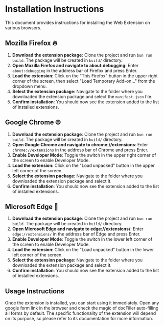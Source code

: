 # Installation Instructions

This document provides instructions for installing the Web Extension on various browsers.

## Mozilla Firefox 🔥

1. **Download the extension package**: Clone the project and run `bun run build`. The package will be created in `build/` directory.
2. **Open Mozilla Firefox and navigate to about:debugging**: Enter `about:debugging` in the address bar of Firefox and press Enter.
3. **Load the extension**: Click on the "This Firefox" button in the upper right corner of the screen, then select "Load Temporary Add-on..." from the dropdown menu.
4. **Select the extension package**: Navigate to the folder where you downloaded the extension package and select the `manifest.json` file.
5. **Confirm installation**: You should now see the extension added to the list of installed extensions.

## Google Chrome 🌐

1. **Download the extension package**: Clone the project and run `bun run build`. The package will be created in `build/` directory.
2. **Open Google Chrome and navigate to chrome://extensions**: Enter `chrome://extensions` in the address bar of Chrome and press Enter.
3. **Enable Developer Mode**: Toggle the switch in the upper right corner of the screen to enable Developer Mode.
4. **Load the extension**: Click on the "Load unpacked" button in the upper left corner of the screen.
5. **Select the extension package**: Navigate to the folder where you downloaded the extension package and select it.
6. **Confirm installation**: You should now see the extension added to the list of installed extensions.

## Microsoft Edge 🌊

1. **Download the extension package**: Clone the project and run `bun run build`. The package will be created in `build/` directory.
2. **Open Microsoft Edge and navigate to edge://extensions/**: Enter `edge://extensions/` in the address bar of Edge and press Enter.
3. **Enable Developer Mode**: Toggle the switch in the lower left corner of the screen to enable Developer Mode.
4. **Load the extension**: Click on the "Load unpacked" button in the lower left corner of the screen.
5. **Select the extension package**: Navigate to the folder where you downloaded the extension package and select it.
6. **Confirm installation**: You should now see the extension added to the list of installed extensions.

## Usage Instructions

Once the extension is installed, you can start using it immediately. Open any google form link in the browser and check the magic of docFiller auto-filling all forms by default. The specific functionality of the extension will depend on its purpose, so please refer to its documentation for more information.

